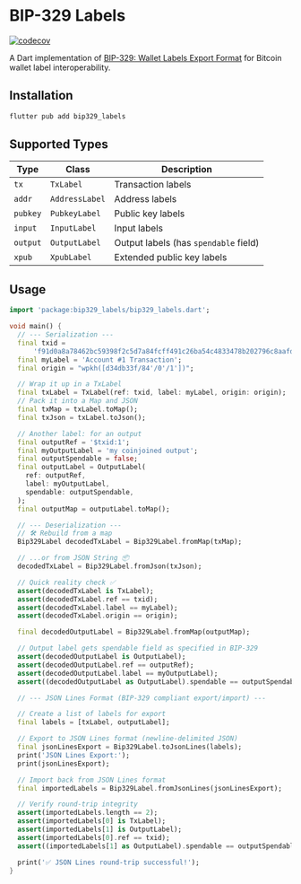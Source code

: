 # BIP-329 Labels

[![codecov](https://codecov.io/gh/ethicnology/dart-bip329-labels/graph/badge.svg?token=7K2K6B8C82)](https://codecov.io/gh/ethicnology/dart-bip329-labels)


A Dart implementation of [BIP-329: Wallet Labels Export Format](https://github.com/bitcoin/bips/blob/master/bip-0329.mediawiki) for Bitcoin wallet label interoperability.

## Installation

```sh
flutter pub add bip329_labels
```

## Supported Types

| Type | Class | Description |
|------|-------|-------------|
| `tx` | `TxLabel` | Transaction labels |
| `addr` | `AddressLabel` | Address labels |
| `pubkey` | `PubkeyLabel` | Public key labels |
| `input` | `InputLabel` | Input labels |
| `output` | `OutputLabel` | Output labels (has `spendable` field) |
| `xpub` | `XpubLabel` | Extended public key labels |


## Usage

```dart
import 'package:bip329_labels/bip329_labels.dart';

void main() {
  // --- Serialization ---
  final txid =
      'f91d0a8a78462bc59398f2c5d7a84fcff491c26ba54c4833478b202796c8aafd';
  final myLabel = 'Account #1 Transaction';
  final origin = "wpkh([d34db33f/84'/0'/1'])";

  // Wrap it up in a TxLabel
  final txLabel = TxLabel(ref: txid, label: myLabel, origin: origin);
  // Pack it into a Map and JSON
  final txMap = txLabel.toMap();
  final txJson = txLabel.toJson();

  // Another label: for an output
  final outputRef = '$txid:1';
  final myOutputLabel = 'my coinjoined output';
  final outputSpendable = false;
  final outputLabel = OutputLabel(
    ref: outputRef,
    label: myOutputLabel,
    spendable: outputSpendable,
  );
  final outputMap = outputLabel.toMap();

  // --- Deserialization ---
  // 🛠 Rebuild from a map
  Bip329Label decodedTxLabel = Bip329Label.fromMap(txMap);

  // ...or from JSON String 📦
  decodedTxLabel = Bip329Label.fromJson(txJson);

  // Quick reality check ✅
  assert(decodedTxLabel is TxLabel);
  assert(decodedTxLabel.ref == txid);
  assert(decodedTxLabel.label == myLabel);
  assert(decodedTxLabel.origin == origin);

  final decodedOutputLabel = Bip329Label.fromMap(outputMap);

  // Output label gets spendable field as specified in BIP-329
  assert(decodedOutputLabel is OutputLabel);
  assert(decodedOutputLabel.ref == outputRef);
  assert(decodedOutputLabel.label == myOutputLabel);
  assert((decodedOutputLabel as OutputLabel).spendable == outputSpendable);

  // --- JSON Lines Format (BIP-329 compliant export/import) ---

  // Create a list of labels for export
  final labels = [txLabel, outputLabel];

  // Export to JSON Lines format (newline-delimited JSON)
  final jsonLinesExport = Bip329Label.toJsonLines(labels);
  print('JSON Lines Export:');
  print(jsonLinesExport);

  // Import back from JSON Lines format
  final importedLabels = Bip329Label.fromJsonLines(jsonLinesExport);

  // Verify round-trip integrity
  assert(importedLabels.length == 2);
  assert(importedLabels[0] is TxLabel);
  assert(importedLabels[1] is OutputLabel);
  assert(importedLabels[0].ref == txid);
  assert((importedLabels[1] as OutputLabel).spendable == outputSpendable);

  print('✅ JSON Lines round-trip successful!');
}
```

